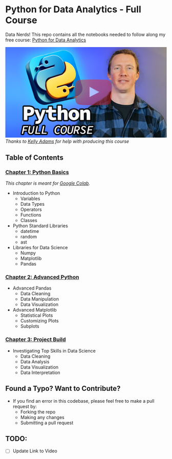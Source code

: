 # Python for Data Analytics - Full Course

Data Nerds! This repo contains all the notebooks needed to follow along my free course: [Python for Data Analytics]()

[![Python for Data Analytics](3_Project/images/Python_Data_Analytics_YT.png)](https://youtu.be/7mz73uXD9DA?si=kXWYSyaWdNKBAOyc)
*Thanks to [Kelly Adams](https://www.linkedin.com/in/kellyjianadams) for help with producing this course*

## Table of Contents

### [Chapter 1: Python Basics](/1_Basics/)

*This chapter is meant for [Google Colab](https://colab.research.google.com/github/lukebarousse/Python_Data_Analytics_Course/blob/main/1_Basics/01_Getting_Started.ipynb).*
- Introduction to Python
    - Variables
    - Data Types
    - Operators
    - Functions
    - Classes
- Python Standard Libraries
    - datetime
    - random
    - ast
- Libraries for Data Science
    - Numpy
    - Matplotlib
    - Pandas

### [Chapter 2: Advanced Python](/2_Advanced/)

- Advanced Pandas
    - Data Cleaning
    - Data Manipulation
    - Data Visualization
- Advanced Matplotlib
    - Statistical Plots
    - Customizing Plots
    - Subplots

### [Chapter 3: Project Build](/3_Project/)

- Investigating Top Skills in Data Science
    - Data Cleaning
    - Data Analysis
    - Data Visualization
    - Data Interpretation

## Found a Typo? Want to Contribute?
- If you find an error in this codebase, please feel free to make a pull request by:
    - Forking the repo
    - Making any changes
    - Submitting a pull request

## TODO:
- [ ] Update Link to Video
